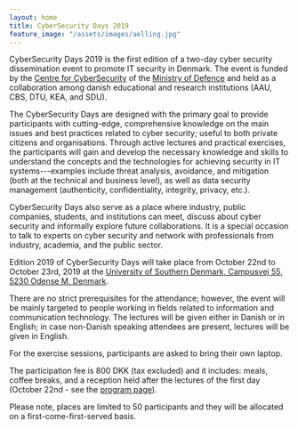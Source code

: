 ```yaml
---
layout: home
title: CyberSecurity Days 2019
feature_image: "/assets/images/aelling.jpg"
---
```


CyberSecurity Days 2019 is the first edition of a two-day cyber security dissemination event to promote IT security in Denmark. The event is
funded by the [Centre for Cyber ​​Security](https://fe-ddis.dk/cfcs/Pages/cfcs.aspx) of the [Ministry of Defence](https://fmn.dk/eng/Pages/frontpage.aspx) and held as a collaboration among danish educational and research  institutions (AAU, CBS, DTU, KEA, and SDU).

The CyberSecurity Days are designed with the primary goal to provide participants with cutting-edge, comprehensive knowledge on the main issues and best practices related to cyber security; useful to both private citizens and organisations. Through active lectures and practical exercises, the participants will gain and develop the necessary knowledge and skills to understand the concepts and the technologies for achieving security in IT systems---examples include threat analysis, avoidance, and mitigation (both at the technical and business level), as well as data security management (authenticity, confidentiality, integrity, privacy, etc.).

CyberSecurity Days also serve as a place where industry, public companies, students, and institutions can meet, discuss about cyber security and informally explore future collaborations. It is a special occasion to talk to experts on cyber security and network with professionals from industry, academia, and the public sector.

Edition 2019 of CyberSecurity Days will take place from October 22nd to October 23rd, 2019 at the [University of Southern Denmark, Campusvej 55, 5230 Odense M, Denmark](/attending). 

There are no strict prerequisites for the attendance; however, the event will be mainly targeted to people working in fields related to information and communication technology. The lectures will be given either in Danish or in English; in case non-Danish speaking attendees are present, lectures will be given in English.

For the exercise sessions, participants are asked to bring their own laptop.

The participation fee is 800 DKK (tax excluded) and it includes: meals, coffee breaks, and a reception held after the lectures of the first day (October 22nd - see the [program page](/program)).

Please note, places are limited to 50 participants and they will be allocated on a first-come-first-served basis.
